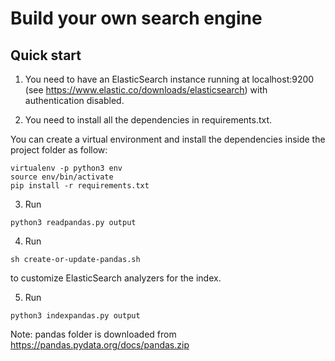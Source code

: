 # Build your own search engine

## Quick start
1. You need to have an ElasticSearch instance running at localhost:9200 (see https://www.elastic.co/downloads/elasticsearch) with authentication disabled.

2. You need to install all the dependencies in requirements.txt.

You can create a virtual environment and install the dependencies inside the project folder as follow:
```
virtualenv -p python3 env
source env/bin/activate
pip install -r requirements.txt
```

3. Run

```
python3 readpandas.py output
```

4. Run

```
sh create-or-update-pandas.sh
```
to customize ElasticSearch analyzers for the index.

5. Run

```
python3 indexpandas.py output
``` 

Note: pandas folder is downloaded from https://pandas.pydata.org/docs/pandas.zip
